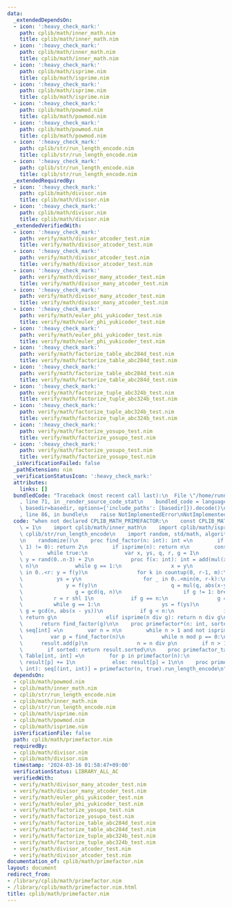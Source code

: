 ```yaml
---
data:
  _extendedDependsOn:
  - icon: ':heavy_check_mark:'
    path: cplib/math/inner_math.nim
    title: cplib/math/inner_math.nim
  - icon: ':heavy_check_mark:'
    path: cplib/math/inner_math.nim
    title: cplib/math/inner_math.nim
  - icon: ':heavy_check_mark:'
    path: cplib/math/isprime.nim
    title: cplib/math/isprime.nim
  - icon: ':heavy_check_mark:'
    path: cplib/math/isprime.nim
    title: cplib/math/isprime.nim
  - icon: ':heavy_check_mark:'
    path: cplib/math/powmod.nim
    title: cplib/math/powmod.nim
  - icon: ':heavy_check_mark:'
    path: cplib/math/powmod.nim
    title: cplib/math/powmod.nim
  - icon: ':heavy_check_mark:'
    path: cplib/str/run_length_encode.nim
    title: cplib/str/run_length_encode.nim
  - icon: ':heavy_check_mark:'
    path: cplib/str/run_length_encode.nim
    title: cplib/str/run_length_encode.nim
  _extendedRequiredBy:
  - icon: ':heavy_check_mark:'
    path: cplib/math/divisor.nim
    title: cplib/math/divisor.nim
  - icon: ':heavy_check_mark:'
    path: cplib/math/divisor.nim
    title: cplib/math/divisor.nim
  _extendedVerifiedWith:
  - icon: ':heavy_check_mark:'
    path: verify/math/divisor_atcoder_test.nim
    title: verify/math/divisor_atcoder_test.nim
  - icon: ':heavy_check_mark:'
    path: verify/math/divisor_atcoder_test.nim
    title: verify/math/divisor_atcoder_test.nim
  - icon: ':heavy_check_mark:'
    path: verify/math/divisor_many_atcoder_test.nim
    title: verify/math/divisor_many_atcoder_test.nim
  - icon: ':heavy_check_mark:'
    path: verify/math/divisor_many_atcoder_test.nim
    title: verify/math/divisor_many_atcoder_test.nim
  - icon: ':heavy_check_mark:'
    path: verify/math/euler_phi_yukicoder_test.nim
    title: verify/math/euler_phi_yukicoder_test.nim
  - icon: ':heavy_check_mark:'
    path: verify/math/euler_phi_yukicoder_test.nim
    title: verify/math/euler_phi_yukicoder_test.nim
  - icon: ':heavy_check_mark:'
    path: verify/math/factorize_table_abc284d_test.nim
    title: verify/math/factorize_table_abc284d_test.nim
  - icon: ':heavy_check_mark:'
    path: verify/math/factorize_table_abc284d_test.nim
    title: verify/math/factorize_table_abc284d_test.nim
  - icon: ':heavy_check_mark:'
    path: verify/math/factorize_tuple_abc324b_test.nim
    title: verify/math/factorize_tuple_abc324b_test.nim
  - icon: ':heavy_check_mark:'
    path: verify/math/factorize_tuple_abc324b_test.nim
    title: verify/math/factorize_tuple_abc324b_test.nim
  - icon: ':heavy_check_mark:'
    path: verify/math/factorize_yosupo_test.nim
    title: verify/math/factorize_yosupo_test.nim
  - icon: ':heavy_check_mark:'
    path: verify/math/factorize_yosupo_test.nim
    title: verify/math/factorize_yosupo_test.nim
  _isVerificationFailed: false
  _pathExtension: nim
  _verificationStatusIcon: ':heavy_check_mark:'
  attributes:
    links: []
  bundledCode: "Traceback (most recent call last):\n  File \"/home/runner/.local/lib/python3.10/site-packages/onlinejudge_verify/documentation/build.py\"\
    , line 71, in _render_source_code_stat\n    bundled_code = language.bundle(stat.path,\
    \ basedir=basedir, options={'include_paths': [basedir]}).decode()\n  File \"/home/runner/.local/lib/python3.10/site-packages/onlinejudge_verify/languages/nim.py\"\
    , line 86, in bundle\n    raise NotImplementedError\nNotImplementedError\n"
  code: "when not declared CPLIB_MATH_PRIMEFACTOR:\n    const CPLIB_MATH_PRIMEFACTOR*\
    \ = 1\n    import cplib/math/inner_math\n    import cplib/math/isprime\n    import\
    \ cplib/str/run_length_encode\n    import random, std/math, algorithm, tables\n\
    \n    randomize()\n    proc find_factor(n: int): int =\n        if not ((n and\
    \ 1) != 0): return 2\n        if isprime(n): return n\n        const m = 128\n\
    \        while true:\n            var x, ys, q, r, g = 1\n            var rnd,\
    \ y = rand(0..n-3) + 2\n            proc f(x: int): int = add(mul(x, x, n), rnd,\
    \ n)\n            while g == 1:\n                x = y\n                for i\
    \ in 0..<r: y = f(y)\n                for k in countup(0, r-1, m):\n         \
    \           ys = y\n                    for _ in 0..<min(m, r-k):\n          \
    \              y = f(y)\n                        q = mul(q, abs(x-y), n)\n   \
    \                 g = gcd(q, n)\n                    if g != 1: break\n      \
    \          r = r shl 1\n            if g == n:\n                g = 1\n      \
    \          while g == 1:\n                    ys = f(ys)\n                   \
    \ g = gcd(n, abs(x - ys))\n            if g < n:\n                if isprime(g):\
    \ return g\n                elif isprime(n div g): return n div g\n          \
    \      return find_factor(g)\n\n    proc primefactor*(n: int, sorted: bool = true):\
    \ seq[int] =\n        var n = n\n        while n > 1 and not isprime(n):\n   \
    \         var p = find_factor(n)\n            while n mod p == 0:\n          \
    \      result.add(p)\n                n = n div p\n        if n > 1: result.add(n)\n\
    \        if sorted: return result.sorted\n\n    proc primefactor_table*(n: int):\
    \ Table[int, int] =\n        for p in primefactor(n):\n            if p in result:\
    \ result[p] += 1\n            else: result[p] = 1\n\n    proc primefactor_tuple*(n:\
    \ int): seq[(int, int)] = primefactor(n, true).run_length_encode\n"
  dependsOn:
  - cplib/math/powmod.nim
  - cplib/math/inner_math.nim
  - cplib/str/run_length_encode.nim
  - cplib/math/inner_math.nim
  - cplib/str/run_length_encode.nim
  - cplib/math/isprime.nim
  - cplib/math/powmod.nim
  - cplib/math/isprime.nim
  isVerificationFile: false
  path: cplib/math/primefactor.nim
  requiredBy:
  - cplib/math/divisor.nim
  - cplib/math/divisor.nim
  timestamp: '2024-03-16 01:58:47+09:00'
  verificationStatus: LIBRARY_ALL_AC
  verifiedWith:
  - verify/math/divisor_many_atcoder_test.nim
  - verify/math/divisor_many_atcoder_test.nim
  - verify/math/euler_phi_yukicoder_test.nim
  - verify/math/euler_phi_yukicoder_test.nim
  - verify/math/factorize_yosupo_test.nim
  - verify/math/factorize_yosupo_test.nim
  - verify/math/factorize_table_abc284d_test.nim
  - verify/math/factorize_table_abc284d_test.nim
  - verify/math/factorize_tuple_abc324b_test.nim
  - verify/math/factorize_tuple_abc324b_test.nim
  - verify/math/divisor_atcoder_test.nim
  - verify/math/divisor_atcoder_test.nim
documentation_of: cplib/math/primefactor.nim
layout: document
redirect_from:
- /library/cplib/math/primefactor.nim
- /library/cplib/math/primefactor.nim.html
title: cplib/math/primefactor.nim
---
```

